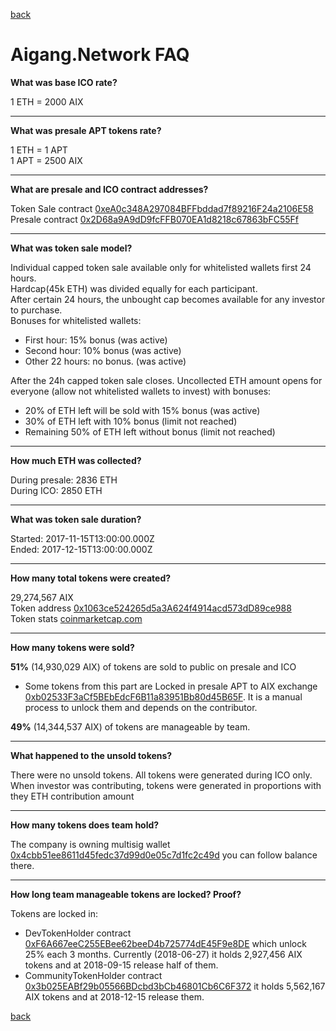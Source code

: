 [back](https://aigangnetwork.github.io)  
  
# Aigang.Network FAQ  

  
**What was base ICO rate?**  

1 ETH = 2000 AIX 

---
**What was presale APT tokens rate?**  

1 ETH = 1 APT  
1 APT = 2500 AIX  

---
**What are presale and ICO contract addresses?**  

Token Sale contract [0xeA0c348A297084BFFbddad7f89216F24a2106E58](https://etherscan.io/address/0xeA0c348A297084BFFbddad7f89216F24a2106E58#readContract)  
Presale contract [0x2D68a9A9dD9fcFFB070EA1d8218c67863bFC55Ff](https://etherscan.io/address/0x2D68a9A9dD9fcFFB070EA1d8218c67863bFC55Ff)  

---
**What was token sale model?**  

Individual capped token sale available only for whitelisted wallets first 24 hours.  
Hardcap(45k ETH) was divided equally for each participant.  
After certain 24 hours, the unbought cap becomes available for any investor to purchase.  
Bonuses for whitelisted wallets:  
- First hour: 15% bonus  (was active)
- Second hour: 10% bonus  (was active)
- Other 22 hours: no bonus.  (was active)
  
After the 24h capped token sale closes. Uncollected ETH amount opens for everyone (allow not whitelisted wallets to invest) with bonuses:  
- 20% of ETH left will be sold with 15% bonus (was active)
- 30% of ETH left with 10% bonus (limit not reached)
- Remaining 50% of ETH left without bonus (limit not reached) 
 
---
**How much ETH was collected?**  

During presale: 2836 ETH  
During ICO: 2850 ETH

---
**What was token sale duration?**  

Started: 2017-11-15T13:00:00.000Z  
Ended: 	2017-12-15T13:00:00.000Z  

---
**How many total tokens were created?**  

29,274,567 AIX  
Token address [0x1063ce524265d5a3A624f4914acd573dD89ce988](https://etherscan.io/address/0x1063ce524265d5a3A624f4914acd573dD89ce988#readContract)  
Token stats [coinmarketcap.com](https://coinmarketcap.com/currencies/aigang/)  

---
**How many tokens were sold?**  

**51%** (14,930,029 AIX) of tokens are sold to public on presale and ICO  
- Some tokens from this part are Locked in presale APT to AIX exchange [0xb02533F3aCf5BEbEdcF6B11a83951Bb80d45B65F](https://etherscan.io/token/0x1063ce524265d5a3a624f4914acd573dd89ce988?a=0xb02533F3aCf5BEbEdcF6B11a83951Bb80d45B65F). It is a manual process to unlock them and depends on the contributor.

**49%** (14,344,537 AIX) of tokens are manageable by team.  

---
**What happened to the unsold tokens?**  

There were no unsold tokens. All tokens were generated during ICO only. When investor was contributing, tokens were generated in proportions with they ETH contribution amount       

---
**How many tokens does team hold?**  

The company is owning multisig wallet [0x4cbb51ee8611d45fedc37d99d0e05c7d1fc2c49d](https://etherscan.io/address/0x4cbb51ee8611d45fedc37d99d0e05c7d1fc2c49d) you can follow balance there.  

---
**How long team manageable tokens are locked? Proof?** 

Tokens are locked in:  
- DevTokenHolder contract [0xF6A667eeC255EBee62beeD4b725774dE45F9e8DE](https://etherscan.io/address/0xF6A667eeC255EBee62beeD4b725774dE45F9e8DE#readContract) which unlock 25% each 3 months. Currently (2018-06-27) it holds 2,927,456 AIX tokens and at 2018-09-15 release half of them.  
- CommunityTokenHolder contract [0x3b025EABf29b05566BDcbd3bCb46801Cb6C6F372](https://etherscan.io/address/0x3b025EABf29b05566BDcbd3bCb46801Cb6C6F372#readContract) it holds 5,562,167 AIX tokens and at 2018-12-15 release them.  

[back](https://aigangnetwork.github.io)  

  